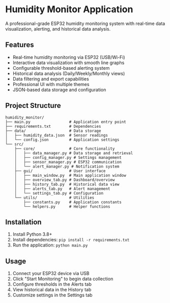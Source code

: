 # Humidity Monitor Application

A professional-grade ESP32 humidity monitoring system with real-time data visualization, alerting, and historical data analysis.

## Features

- Real-time humidity monitoring via ESP32 (USB/Wi-Fi)
- Interactive data visualization with smooth line graphs
- Configurable threshold-based alerting system
- Historical data analysis (Daily/Weekly/Monthly views)
- Data filtering and export capabilities
- Professional UI with multiple themes
- JSON-based data storage and configuration

## Project Structure

```
humidity_monitor/
├── main.py                 # Application entry point
├── requirements.txt        # Dependencies
├── data/                   # Data storage
│   ├── humidity_data.json  # Sensor readings
│   └── config.json         # Application settings
└── src/
    ├── core/               # Core functionality
    │   ├── data_manager.py # Data storage and retrieval
    │   ├── config_manager.py # Settings management
    │   ├── sensor_manager.py # ESP32 communication
    │   └── alert_manager.py # Notification system
    ├── gui/                # User interface
    │   ├── main_window.py  # Main application window
    │   ├── overview_tab.py # Dashboard/overview
    │   ├── history_tab.py  # Historical data view
    │   ├── alerts_tab.py   # Alert management
    │   └── settings_tab.py # Configuration
    └── utils/              # Utilities
        ├── constants.py    # Application constants
        └── helpers.py      # Helper functions
```

## Installation

1. Install Python 3.8+
2. Install dependencies: `pip install -r requirements.txt`
3. Run the application: `python main.py`

## Usage

1. Connect your ESP32 device via USB
2. Click "Start Monitoring" to begin data collection
3. Configure thresholds in the Alerts tab
4. View historical data in the History tab
5. Customize settings in the Settings tab
